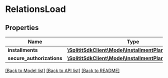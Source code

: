 # RelationsLoad

## Properties
Name | Type | Description | Notes
------------ | ------------- | ------------- | -------------
**installments** | [**\SplititSdkClient\Model\InstallmentPlanActivityStatus**](InstallmentPlanActivityStatus.md) |  | 
**secure_authorizations** | [**\SplititSdkClient\Model\InstallmentPlanActivityStatus**](InstallmentPlanActivityStatus.md) |  | 

[[Back to Model list]](../README.md#documentation-for-models) [[Back to API list]](../README.md#documentation-for-api-endpoints) [[Back to README]](../README.md)


